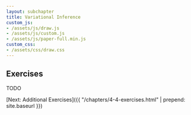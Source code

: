 ```yaml
---
layout: subchapter
title: Variational Inference
custom_js:
- /assets/js/draw.js
- /assets/js/custom.js
- /assets/js/paper-full.min.js
custom_css:
- /assets/css/draw.css
---
```


## Exercises

TODO

[Next: Additional Exercises]({{ "/chapters/4-4-exercises.html" | prepend: site.baseurl }})